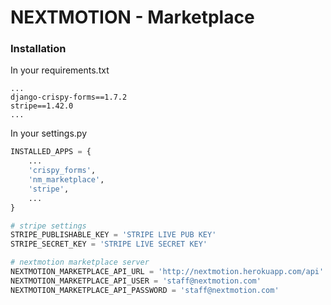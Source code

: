 # NEXTMOTION - Marketplace #

### Installation ###
In your requirements.txt
``` 
...
django-crispy-forms==1.7.2
stripe==1.42.0
...
```

In your settings.py
```python
INSTALLED_APPS = {
    ...
    'crispy_forms',
    'nm_marketplace',
    'stripe',
    ...
}

# stripe settings
STRIPE_PUBLISHABLE_KEY = 'STRIPE LIVE PUB KEY'
STRIPE_SECRET_KEY = 'STRIPE LIVE SECRET KEY'

# nextmotion marketplace server
NEXTMOTION_MARKETPLACE_API_URL = 'http://nextmotion.herokuapp.com/api'
NEXTMOTION_MARKETPLACE_API_USER = 'staff@nextmotion.com'
NEXTMOTION_MARKETPLACE_API_PASSWORD = 'staff@nextmotion.com'
```
